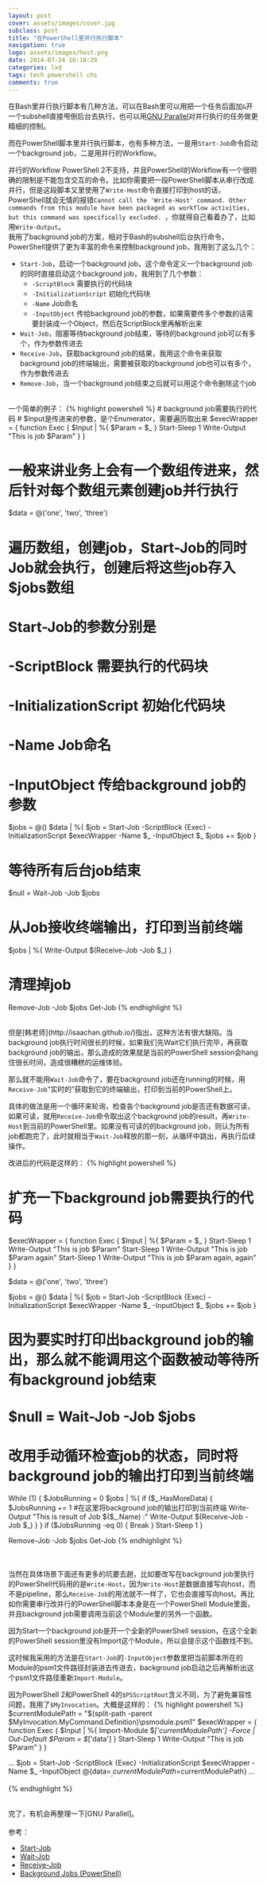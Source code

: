 ```yaml
---
layout: post
cover: assets/images/cover.jpg
subclass: post
title: "在PowerShell里并行执行脚本"
navigation: true
logo: assets/images/host.png
date: 2014-07-24 16:18:29
categories: lxd
tags: tech powershell chs
comments: true
---
```



在Bash里并行执行脚本有几种方法，可以在Bash里可以用把一个任务后面加`&`开一个subshell直接甩倒后台去执行，也可以用[GNU Parallel]对并行执行的任务做更精细的控制。

而在PowerShell脚本里并行执行脚本，也有多种方法，一是用`Start-Job`命令启动一个background job，二是用并行的Workflow。

并行的Workflow PowerShell 2不支持，并且PowerShell的Workflow有一个很明确的限制是不能包含交互的命令。比如你需要把一段PowerShell脚本从串行改成并行，但是这段脚本又里使用了`Write-Host`命令直接打印到host的话，PowerShell就会无情的报错`Cannot call the 'Write-Host' command. Other commands from this module have been packaged as workflow activities, but this command was specifically excluded. `，你就得自己看着办了，比如用`Write-Output`。
<br />
我用了background job的方案，相对于Bash的subshell后台执行命令，PowerShell提供了更为丰富的命令来控制background job，我用到了这么几个：

  - `Start-Job`，启动一个background job，这个命令定义一个background job的同时直接启动这个background job，我用到了几个参数：
    - `-ScriptBlock` 需要执行的代码块
    - `-InitializationScript` 初始化代码块
    - `-Name` Job命名
    - `-InputObject` 传给background job的参数，如果需要传多个参数的话需要封装成一个Object，然后在ScriptBlock里再解析出来
  - `Wait-Job`，阻塞等待background job结束，等待的background job可以有多个，作为参数传进去
  - `Receive-Job`，获取background job的结果，我用这个命令来获取background job的终端输出，需要被获取的background job也可以有多个，作为参数传进去
  - `Remove-Job`，当一个background job结束之后就可以用这个命令删除这个job

<br />
一个简单的例子：
{% highlight powershell %}
# background job需要执行的代码
# $Input是传进来的参数，是个Enumerator，需要遍历取出来
$execWrapper = {
    function Exec {
        $Input | %{
            $Param = $_
        }
        Start-Sleep 1
        Write-Output "This is job $Param"
    }
}

# 一般来讲业务上会有一个数组传进来，然后针对每个数组元素创建job并行执行
$data = @('one', 'two', 'three')

# 遍历数组，创建job，Start-Job的同时Job就会执行，创建后将这些job存入$jobs数组
# Start-Job的参数分别是
#   -ScriptBlock 需要执行的代码块
#   -InitializationScript 初始化代码块
#   -Name Job命名
#   -InputObject 传给background job的参数
$jobs = @()
$data | %{
    $job = Start-Job -ScriptBlock {Exec} -InitializationScript $execWrapper -Name $_ -InputObject $_
    $jobs += $job
}

# 等待所有后台job结束
$null = Wait-Job -Job $jobs

# 从Job接收终端输出，打印到当前终端
$jobs | %{
    Write-Output $(Receive-Job -Job $_)
}

# 清理掉job
Remove-Job -Job $jobs
Get-Job
{% endhighlight %}


<br />
但是[韩老师](http://isaachan.github.io/)指出，这种方法有很大缺陷。当background job执行时间很长的时候，如果我们先Wait它们执行完毕，再获取background job的输出，那么造成的效果就是当前的PowerShell session会hang住很长时间，造成很糟糕的运维体验。

那么就不能用`Wait-Job`命令了，要在background job还在running的时候，用`Receive-Job`“实时的”获取到它的终端输出，打印到当前的PowerShell上。

具体的做法是用一个循环来轮询，检查各个background job是否还有数据可读，如果可读，就用`Receive-Job`命令取出这个background job的result，再`Write-Host`到当前的PowerShell里。如果没有可读的的background job，则认为所有job都跑完了，此时就相当于`Wait-Job`释放的那一刻，从循环中跳出，再执行后续操作。

改进后的代码是这样的：
{% highlight powershell %}
# 扩充一下background job需要执行的代码
$execWrapper = {
    function Exec {
        $Input | %{
            $Param = $_
        }
        Start-Sleep 1
        Write-Output "This is job $Param"
        Start-Sleep 1
        Write-Output "This is job $Param again"
        Start-Sleep 1
        Write-Output "This is job $Param again, again"
    }
}

$data = @('one', 'two', 'three')

$jobs = @()
$data | %{
    $job = Start-Job -ScriptBlock {Exec} -InitializationScript $execWrapper -Name $_ -InputObject $_
    $jobs += $job
}

# 因为要实时打印出background job的输出，那么就不能调用这个函数被动等待所有background job结束
# $null = Wait-Job -Job $jobs

# 改用手动循环检查job的状态，同时将background job的输出打印到当前终端
While (1) {
    $JobsRunning = 0
    $jobs | %{
        if ($_.HasMoreData) {
            $JobsRunning += 1
            #在这里将background job的输出打印到当前终端
            Write-Output "This is result of Job $($_.Name) :"
            Write-Output $(Receive-Job -Job $_)
        }
    }
   if ($JobsRunning -eq 0) {
       Break
   }
   Start-Sleep 1
}

Remove-Job -Job $jobs
Get-Job
{% endhighlight %}

<br /><br />
当然在具体场景下面还有更多的坑要去趟，比如要改写在background job里执行的PowerShell代码用的是`Write-Host`，因为`Write-Host`是数据直接写向host，而不是pipeline，那么`Receive-Job`的用法就不一样了，它也会直接写向host。再比如你需要串行改并行的PowerShell脚本本身是在一个PowerShell Module里面，并且background job需要调用当前这个Module里的另外一个函数。

因为Start一个background job是开一个全新的PowerShell session，在这个全新的PowerShell session里没有Import这个Module，所以会提示这个函数找不到。

这时候我采用的方法是在`Start-Job`的`-InputObject`参数里把当前脚本所在的Module的psm1文件路径封装进去传进去，background job启动之后再解析出这个psm1文件路径重新`Import-Module`。

因为PowerShell 2和PowerShell 4的`$PSScriptRoot`含义不同，为了避免兼容性问题，我用了`$MyInvocation`。大概是这样的：
{% highlight powershell %}
$currentModulePath = "$(split-path -parent $MyInvocation.MyCommand.Definition)\psmodule.psm1"
$execWrapper = {
    function Exec {
        $Input | %{
            Import-Module $_['currentModulePath'] -Force | Out-Default
            $Param = $_['data']
        }
        Start-Sleep 1
        Write-Output "This is job $Param"
    }
}

...
$job = Start-Job -ScriptBlock {Exec} -InitializationScript $execWrapper -Name $_ -InputObject @{data=$_; currentModulePath=$currentModulePath}
...

{% endhighlight %}

<br />
完了，有机会再整理一下[GNU Parallel]。
<br /><br />
参考：

  - [Start-Job](http://technet.microsoft.com/en-us/library/hh849698.aspx)
  - [Wait-Job](http://technet.microsoft.com/en-us/library/hh849735.aspx)
  - [Receive-Job](http://technet.microsoft.com/en-us/library/hh849718.aspx)
  - [Background Jobs (PowerShell)](http://vwiki.co.uk/Background_Jobs_%28PowerShell%29)

[GNU Parallel]: http://www.gnu.org/software/parallel/ "GNU Parallel"
